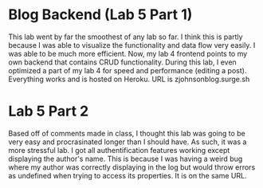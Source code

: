 # Blog Backend (Lab 5 Part 1)

This lab went by far the smoothest of any lab so far. I think this is partly because I was able to visualize the functionality and data flow very easily. I was able to be much more efficient. Now, my lab 4 frontend points to my own backend that contains CRUD functionality. During this lab, I even optimized a part of my lab 4 for speed and performance (editing a post). Everything works and is hosted on Heroku. URL is zjohnsonblog.surge.sh

# Lab 5 Part 2

Based off of comments made in class, I thought this lab was going to be very easy and procrasinated longer than I should have. As such, it was a more stressful lab. I got all authentification features working except displaying the author's name. This is because I was having a weird bug where my author was correctly displaying in the log but would throw errors as undefined when trying to access its properties. It is on the same URL.
